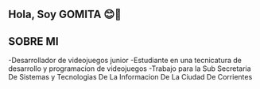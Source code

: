 ## Hola, Soy GOMITA 😊👋


## SOBRE MI 
-Desarrollador de videojuegos junior
-Estudiante en una tecnicatura de desarrollo y programacion de videojuegos
-Trabajo para la Sub Secretaria De Sistemas y Tecnologias De La Informacion De La Ciudad De Corrientes
<br>

<!--
**GOMITAEXE2/GOMITAEXE2** is a ✨ _special_ ✨ repository because its `README.md` (this file) appears on your GitHub profile.

Here are some ideas to get you started:

- 🔭 I’m currently working on ...
- 🌱 I’m currently learning ...
- 👯 I’m looking to collaborate on ...
- 🤔 I’m looking for help with ...
- 💬 Ask me about ...
- 📫 How to reach me: ...
- 😄 Pronouns: ...
- ⚡ Fun fact: ...
-->
